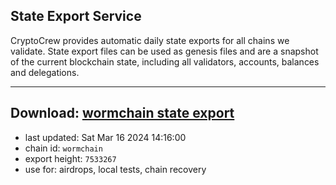 ## State Export Service
CryptoCrew provides automatic daily state exports for all chains we validate. State export files can be used as genesis files and are a snapshot of the current blockchain state, including all validators, accounts, balances and delegations.

---
**Download: [wormchain state export](https://dl-eu2.ccvalidators.com/SERVICE/wormchain/wormchain_export_7533267.json)**
---

- last updated: Sat Mar 16 2024 14:16:00
- chain id: `wormchain`
- export height: `7533267`
- use for: airdrops, local tests, chain recovery
